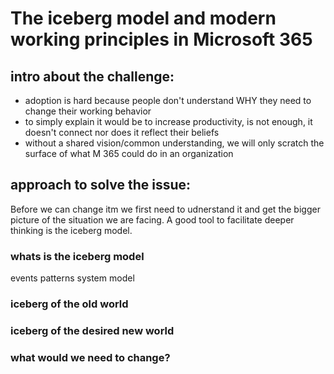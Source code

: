 # The iceberg model and modern working principles in Microsoft 365

## intro about the challenge: 

* adoption is hard because people don't understand WHY they need to change their working behavior
* to simply explain it would be to increase productivity, is not enough, it doesn't connect nor does it reflect their beliefs
* without a shared vision/common understanding, we will only scratch the surface of what M 365 could do in an organization

## approach to solve the issue:

Before we can change itm we first need to udnerstand it and get the bigger picture of the situation we are facing. A good tool to facilitate deeper thinking is the iceberg model. 

### whats is the iceberg model

events
patterns
system
model

### iceberg of the old world

### iceberg of the desired new world

### what would we need to change? 


